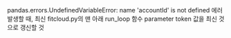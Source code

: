 pandas.errors.UndefinedVariableError: name 'accountId' is not defined 에러 발생할 때,
최신 fitcloud.py의 맨 아래 run_loop 함수 parameter token 값을 최신 것으로 갱신할 것